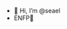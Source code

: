- 👋 Hi, I’m @seael
- ENFP🤠

<!---
seael/seael is a ✨ special ✨ repository because its `README.md` (this file) appears on your GitHub profile.
You can click the Preview link to take a look at your changes.
--->
